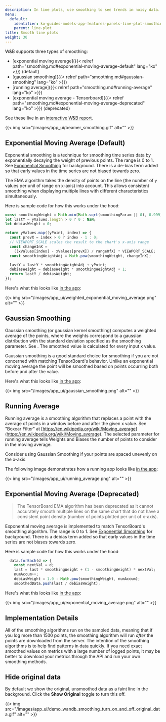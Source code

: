 ```yaml
---
description: In line plots, use smoothing to see trends in noisy data.
menu:
  default:
    identifier: ko-guides-models-app-features-panels-line-plot-smoothing
    parent: line-plot
title: Smooth line plots
weight: 30
---
```


W&B supports three types of smoothing:

- [exponential moving average]({{< relref path="smoothing.md#exponential-moving-average-default" lang="ko" >}}) (default)
- [gaussian smoothing]({{< relref path="smoothing.md#gaussian-smoothing" lang="ko" >}})
- [running average]({{< relref path="smoothing.md#running-average" lang="ko" >}})
- [exponential moving average - Tensorboard]({{< relref path="smoothing.md#exponential-moving-average-deprecated" lang="ko" >}}) (deprecated)

See these live in an [interactive W&B report](https://wandb.ai/carey/smoothing-example/reports/W-B-Smoothing-Features--Vmlldzo1MzY3OTc).

{{< img src="/images/app_ui/beamer_smoothing.gif" alt="" >}}

## Exponential Moving Average (Default)

Exponential smoothing is a technique for smoothing time series data by exponentially decaying the weight of previous points. The range is 0 to 1. See [Exponential Smoothing](https://www.wikiwand.com/en/Exponential_smoothing) for background. There is a de-bias term added so that early values in the time series are not biased towards zero.

The EMA algorithm takes the density of points on the line (the number of `y` values per unit of range on x-axis) into account. This allows consistent smoothing when displaying multiple lines with different characteristics simultaneously.

Here is sample code for how this works under the hood:

```javascript
const smoothingWeight = Math.min(Math.sqrt(smoothingParam || 0), 0.999);
let lastY = yValues.length > 0 ? 0 : NaN;
let debiasWeight = 0;

return yValues.map((yPoint, index) => {
  const prevX = index > 0 ? index - 1 : 0;
  // VIEWPORT_SCALE scales the result to the chart's x-axis range
  const changeInX =
    ((xValues[index] - xValues[prevX]) / rangeOfX) * VIEWPORT_SCALE;
  const smoothingWeightAdj = Math.pow(smoothingWeight, changeInX);

  lastY = lastY * smoothingWeightAdj + yPoint;
  debiasWeight = debiasWeight * smoothingWeightAdj + 1;
  return lastY / debiasWeight;
});
```

Here's what this looks like [in the app](https://wandb.ai/carey/smoothing-example/reports/W-B-Smoothing-Features--Vmlldzo1MzY3OTc):

{{< img src="/images/app_ui/weighted_exponential_moving_average.png" alt="" >}}

## Gaussian Smoothing

Gaussian smoothing (or gaussian kernel smoothing) computes a weighted average of the points, where the weights correspond to a gaussian distribution with the standard deviation specified as the smoothing parameter. See . The smoothed value is calculated for every input x value.

Gaussian smoothing is a good standard choice for smoothing if you are not concerned with matching TensorBoard's behavior. Unlike an exponential moving average the point will be smoothed based on points occurring both before and after the value.

Here's what this looks like [in the app](https://wandb.ai/carey/smoothing-example/reports/W-B-Smoothing-Features--Vmlldzo1MzY3OTc#3.-gaussian-smoothing):

{{< img src="/images/app_ui/gaussian_smoothing.png" alt="" >}}

## Running Average

Running average is a smoothing algorithm that replaces a point with the average of points in a window before and after the given x value. See "Boxcar Filter" at [https://en.wikipedia.org/wiki/Moving_average](https://en.wikipedia.org/wiki/Moving_average). The selected parameter for running average tells Weights and Biases the number of points to consider in the moving average.

Consider using Gaussian Smoothing if your points are spaced unevenly on the x-axis.

The following image demonstrates how a running app looks like [in the app](https://wandb.ai/carey/smoothing-example/reports/W-B-Smoothing-Features--Vmlldzo1MzY3OTc#4.-running-average):

{{< img src="/images/app_ui/running_average.png" alt="" >}}

## Exponential Moving Average (Deprecated)

> The TensorBoard EMA algorithm has been deprecated as it cannot accurately smooth multiple lines on the same chart that do not have a consistent point density (number of points plotted per unit of x-axis).

Exponential moving average is implemented to match TensorBoard's smoothing algorithm. The range is 0 to 1. See [Exponential Smoothing](https://www.wikiwand.com/en/Exponential_smoothing) for background. There is a debias term added so that early values in the time series are not biases towards zero.

Here is sample code for how this works under the hood:

```javascript
  data.forEach(d => {
    const nextVal = d;
    last = last * smoothingWeight + (1 - smoothingWeight) * nextVal;
    numAccum++;
    debiasWeight = 1.0 - Math.pow(smoothingWeight, numAccum);
    smoothedData.push(last / debiasWeight);
```

Here's what this looks like [in the app](https://wandb.ai/carey/smoothing-example/reports/W-B-Smoothing-Features--Vmlldzo1MzY3OTc):

{{< img src="/images/app_ui/exponential_moving_average.png" alt="" >}}

## Implementation Details

All of the smoothing algorithms run on the sampled data, meaning that if you log more than 1500 points, the smoothing algorithm will run _after_ the points are downloaded from the server. The intention of the smoothing algorithms is to help find patterns in data quickly. If you need exact smoothed values on metrics with a large number of logged points, it may be better to download your metrics through the API and run your own smoothing methods.

## Hide original data

By default we show the original, unsmoothed data as a faint line in the background. Click the **Show Original** toggle to turn this off.

{{< img src="/images/app_ui/demo_wandb_smoothing_turn_on_and_off_original_data.gif" alt="" >}}